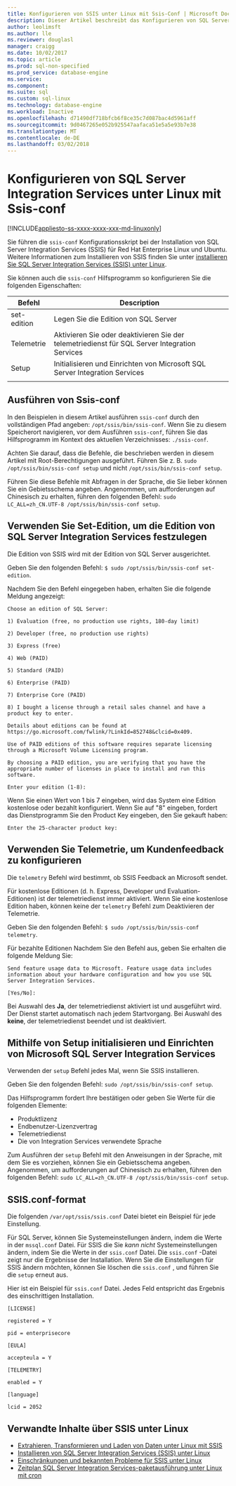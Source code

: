 ```yaml
---
title: Konfigurieren von SSIS unter Linux mit Ssis-Conf | Microsoft Docs
description: Dieser Artikel beschreibt das Konfigurieren von SQL Server Integration Services (SSIS) unter Linux mit dem Ssis-Conf-Hilfsprogramm.
author: leolimsft
ms.author: lle
ms.reviewer: douglasl
manager: craigg
ms.date: 10/02/2017
ms.topic: article
ms.prod: sql-non-specified
ms.prod_service: database-engine
ms.service: 
ms.component: 
ms.suite: sql
ms.custom: sql-linux
ms.technology: database-engine
ms.workload: Inactive
ms.openlocfilehash: d71490df718bfcb6f8ce35c7d087bac4d5961aff
ms.sourcegitcommit: 9d0467265e052b925547aafaca51e5a5e93b7e38
ms.translationtype: MT
ms.contentlocale: de-DE
ms.lasthandoff: 03/02/2018
---
```

# <a name="configure-sql-server-integration-services-on-linux-with-ssis-conf"></a>Konfigurieren von SQL Server Integration Services unter Linux mit Ssis-conf

[!INCLUDE[appliesto-ss-xxxx-xxxx-xxx-md-linuxonly](../includes/appliesto-ss-xxxx-xxxx-xxx-md-linuxonly.md)]

Sie führen die `ssis-conf` Konfigurationsskript bei der Installation von SQL Server Integration Services (SSIS) für Red Hat Enterprise Linux und Ubuntu. Weitere Informationen zum Installieren von SSIS finden Sie unter [installieren Sie SQL Server Integration Services (SSIS) unter Linux](sql-server-linux-setup-ssis.md).

Sie können auch die `ssis-conf` Hilfsprogramm so konfigurieren Sie die folgenden Eigenschaften:

| Befehl | Description |
|-------------|---------------------------------------------------------------------|
| set-edition | Legen Sie die Edition von SQL Server                                       |
| Telemetrie   | Aktivieren Sie oder deaktivieren Sie der telemetriedienst für SQL Server Integration Services |
| Setup       | Initialisieren und Einrichten von Microsoft SQL Server Integration Services      |
|||

## <a name="run-ssis-conf"></a>Ausführen von Ssis-conf

In den Beispielen in diesem Artikel ausführen `ssis-conf` durch den vollständigen Pfad angeben: `/opt/ssis/bin/ssis-conf`. Wenn Sie zu diesem Speicherort navigieren, vor dem Ausführen `ssis-conf`, führen Sie das Hilfsprogramm im Kontext des aktuellen Verzeichnisses: `./ssis-conf`.

Achten Sie darauf, dass die Befehle, die beschrieben werden in diesem Artikel mit Root-Berechtigungen ausgeführt. Führen Sie z. B. `sudo /opt/ssis/bin/ssis-conf setup` und nicht `/opt/ssis/bin/ssis-conf setup`.

Führen Sie diese Befehle mit Abfragen in der Sprache, die Sie lieber können Sie ein Gebietsschema angeben. Angenommen, um aufforderungen auf Chinesisch zu erhalten, führen den folgenden Befehl: `sudo LC_ALL=zh_CN.UTF-8 /opt/ssis/bin/ssis-conf setup`.

## <a name="use-set-edition-to-set-the-edition-of-sql-server-integration-services"></a>Verwenden Sie Set-Edition, um die Edition von SQL Server Integration Services festzulegen

Die Edition von SSIS wird mit der Edition von SQL Server ausgerichtet.

Geben Sie den folgenden Befehl: `$ sudo /opt/ssis/bin/ssis-conf set-edition`.

Nachdem Sie den Befehl eingegeben haben, erhalten Sie die folgende Meldung angezeigt:

```
Choose an edition of SQL Server:

1) Evaluation (free, no production use rights, 180-day limit)

2) Developer (free, no production use rights)

3) Express (free)

4) Web (PAID)

5) Standard (PAID)

6) Enterprise (PAID)

7) Enterprise Core (PAID)

8) I bought a license through a retail sales channel and have a product key to enter.

Details about editions can be found at https://go.microsoft.com/fwlink/?LinkId=852748&clcid=0x409.

Use of PAID editions of this software requires separate licensing through a Microsoft Volume Licensing program.

By choosing a PAID edition, you are verifying that you have the appropriate number of licenses in place to install and run this software.

Enter your edition (1-8):
```

Wenn Sie einen Wert von 1 bis 7 eingeben, wird das System eine Edition kostenlose oder bezahlt konfiguriert. Wenn Sie auf "8" eingeben, fordert das Dienstprogramm Sie den Product Key eingeben, den Sie gekauft haben:

```
Enter the 25-character product key:
```

## <a name="use-telemetry-to-configure-customer-feedback"></a>Verwenden Sie Telemetrie, um Kundenfeedback zu konfigurieren

Die `telemetry` Befehl wird bestimmt, ob SSIS Feedback an Microsoft sendet.

Für kostenlose Editionen (d. h. Express, Developer und Evaluation-Editionen) ist der telemetriedienst immer aktiviert. Wenn Sie eine kostenlose Edition haben, können keine der `telemetry` Befehl zum Deaktivieren der Telemetrie.

Geben Sie den folgenden Befehl: `$ sudo /opt/ssis/bin/ssis-conf telemetry`.

Für bezahlte Editionen Nachdem Sie den Befehl aus, geben Sie erhalten die folgende Meldung Sie:

```
Send feature usage data to Microsoft. Feature usage data includes information about your hardware configuration and how you use SQL Server Integration Services.

[Yes/No]:
```

Bei Auswahl des **Ja**, der telemetriedienst aktiviert ist und ausgeführt wird. Der Dienst startet automatisch nach jedem Startvorgang. Bei Auswahl des **keine**, der telemetriedienst beendet und ist deaktiviert.

## <a name="use-setup-to-initialize-and-set-up-microsoft-sql-server-integration-services"></a>Mithilfe von Setup initialisieren und Einrichten von Microsoft SQL Server Integration Services

Verwenden der `setup` Befehl jedes Mal, wenn Sie SSIS installieren.

Geben Sie den folgenden Befehl: `sudo /opt/ssis/bin/ssis-conf setup`.

Das Hilfsprogramm fordert Ihre bestätigen oder geben Sie Werte für die folgenden Elemente:
-   Produktlizenz
-   Endbenutzer-Lizenzvertrag
-   Telemetriedienst
-   Die von Integration Services verwendete Sprache

Zum Ausführen der `setup` Befehl mit den Anweisungen in der Sprache, mit dem Sie es vorziehen, können Sie ein Gebietsschema angeben. Angenommen, um aufforderungen auf Chinesisch zu erhalten, führen den folgenden Befehl: `sudo LC_ALL=zh_CN.UTF-8 /opt/ssis/bin/ssis-conf setup`.

## <a name="ssisconf-format"></a>SSIS.conf-format

Die folgenden `/var/opt/ssis/ssis.conf` Datei bietet ein Beispiel für jede Einstellung.

Für SQL Server, können Sie Systemeinstellungen ändern, indem die Werte in der `mssql.conf` Datei. Für SSIS die Sie *kann nicht* Systemeinstellungen ändern, indem Sie die Werte in der `ssis.conf` Datei. Die `ssis.conf` -Datei zeigt nur die Ergebnisse der Installation. Wenn Sie die Einstellungen für SSIS ändern möchten, können Sie löschen die `ssis.conf` , und führen Sie die `setup` erneut aus.

Hier ist ein Beispiel für `ssis.conf` Datei. Jedes Feld entspricht das Ergebnis des einschrittigen Installation.

```
[LICENSE]
                       
registered = Y        
                       
pid = enterprisecore  
                       
[EULA]
                       
accepteula = Y        
                       
[TELEMETRY]
                       
enabled = Y           
                       
[language]
                       
lcid = 2052
```

## <a name="related-content-about-ssis-on-linux"></a>Verwandte Inhalte über SSIS unter Linux
-   [Extrahieren, Transformieren und Laden von Daten unter Linux mit SSIS](sql-server-linux-migrate-ssis.md)
-   [Installieren von SQL Server Integration Services (SSIS) unter Linux](sql-server-linux-setup-ssis.md)
-   [Einschränkungen und bekannten Probleme für SSIS unter Linux](sql-server-linux-ssis-known-issues.md)
-   [Zeitplan SQL Server Integration Services-paketausführung unter Linux mit cron](sql-server-linux-schedule-ssis-packages.md)
